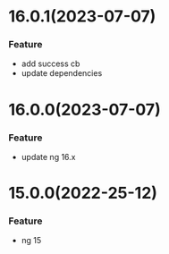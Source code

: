 # 16.0.1(2023-07-07)

### Feature

- add success cb
- update dependencies

# 16.0.0(2023-07-07)

### Feature

- update ng 16.x

<a name="16.0.0"></a>


# 15.0.0(2022-25-12)

### Feature
- ng 15

<a name="15.0.0"></a>
